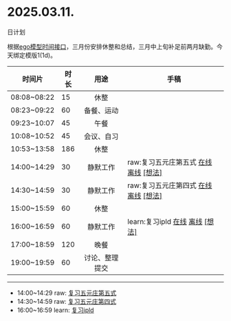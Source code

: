 # 2025.03.11.
日计划

根据[ego模型时间接口](https://gitee.com/hyg/blog/blob/master/timeflow.md)，三月份安排休整和总结，三月中上旬补足前两月缺勤。今天绑定模版1(1d)。

| 时间片 | 时长 | 用途 | 手稿 |
| --- | --- | :---: | --- |
| 08:08~08:22 | 15 | 休整 |  |
| 08:23~09:22 | 60 | 备餐、运动 |  |
| 09:23~10:07 | 45 | 午餐 |  |
| 10:08~10:52 | 45 | 会议、自习 |  |
| 10:53~13:58 | 186 | 休整 |  |
| 14:00~14:29 | 30 | 静默工作 | raw:复习五元庄第五式 [在线](http://simp.ly/p/8t3vlk) [离线](../../draft/2025/20250311140000.md) <a href="mailto:huangyg@mars22.com?subject=关于2025.03.11.[raw:复习五元庄第五式]任务&body=日期: 20250311%0D%0A序号: 5%0D%0A手稿:../../draft/2025/20250311140000.md%0D%0A---请勿修改邮件主题及以上内容 从下一行开始写您的想法---%0D%0A">[想法]</a> |
| 14:30~14:59 | 30 | 静默工作 | raw:复习五元庄第四式 [在线](http://simp.ly/p/5k9gJy) [离线](../../draft/2025/20250311143000.md) <a href="mailto:huangyg@mars22.com?subject=关于2025.03.11.[raw:复习五元庄第四式]任务&body=日期: 20250311%0D%0A序号: 6%0D%0A手稿:../../draft/2025/20250311143000.md%0D%0A---请勿修改邮件主题及以上内容 从下一行开始写您的想法---%0D%0A">[想法]</a> |
| 15:00~15:59 | 60 | 休整 |  |
| 16:00~16:59 | 60 | 静默工作 | learn:复习ipld [在线](http://simp.ly/p/4QDThK) [离线](../../draft/2025/20250311160000.md) <a href="mailto:huangyg@mars22.com?subject=关于2025.03.11.[learn:复习ipld]任务&body=日期: 20250311%0D%0A序号: 8%0D%0A手稿:../../draft/2025/20250311160000.md%0D%0A---请勿修改邮件主题及以上内容 从下一行开始写您的想法---%0D%0A">[想法]</a> |
| 17:00~18:59 | 120 | 晚餐 |  |
| 19:00~19:59 | 60 | 讨论、整理提交 |  |

---

- 14:00~14:29	raw: [复习五元庄第五式](../../draft/2025/20250311.01.md)
- 14:30~14:59	raw: [复习五元庄第四式](../../draft/2025/20250311.02.md)
- 16:00~16:59	learn: [复习ipld](../../draft/2025/20250311.03.md)
